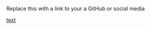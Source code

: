 Replace this with a link to your a GitHub or social media 

[text](https://Bhavanabs12/markdown-portfolio.com)
